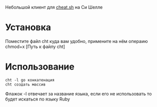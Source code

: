 Небольшой клиент для [cheat.sh](https://github.com/chubin/cheat.sh) на Си Шелле

# Установка

Поместите файл cht куда вам удобно, примените на нём операию chmod+x [Путь к файлу cht]

# Использование

```
cht -l go конкатенация
cht создать массив
```

Флажок -l отвечает за название языка, если его не использовать то будет искаться по языку Ruby
